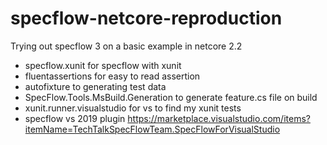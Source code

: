 # specflow-netcore-reproduction

Trying out specflow 3 on a basic example in netcore 2.2

* specflow.xunit for specflow with xunit 
* fluentassertions for easy to read assertion
* autofixture to generating test data
* SpecFlow.Tools.MsBuild.Generation to generate feature.cs file on build
* xunit.runner.visualstudio for vs to find my xunit tests
* specflow vs 2019 plugin https://marketplace.visualstudio.com/items?itemName=TechTalkSpecFlowTeam.SpecFlowForVisualStudio  
